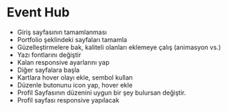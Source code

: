 # Event Hub

<ul>
  <li>Giriş sayfasının tamamlanması</li>
  <li>Portfolio şeklindeki sayfaları tamamla</li>
  <li>Güzelleştirmelere bak, kaliteli olanları eklemeye çalış (animasyon vs.)</li>
  <li>Yazı fontlarını değiştir</li>
  <li>Kalan responsive ayarlarını yap</li>
  <li>Diğer sayfalara başla</li>
  <li>Kartlara hover olayı ekle, sembol kullan</li>
  <li>Düzenle butonunu icon yap, hover ekle</li>
  <li>Profil Sayfasının düzenini uygun bir şey bulursan değiştir.</li>
  <li>Profil sayfası responsive yapılacak</li>
  

</ul>
